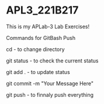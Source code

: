# APL3_221B217

This is my APLab-3 Lab Exercises!

Commands for GitBash Push

cd - to change directory

git status - to check the current status

git add . - to update status

git commit -m "Your Message Here"

git push - to finnaly push everything